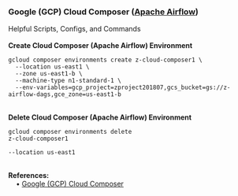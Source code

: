 <h3>Google (GCP) Cloud Composer (<a href="https://airflow.apache.org/index.html">Apache Airflow</a>)</h3>
Helpful Scripts, Configs, and Commands
<br>
<br><b>Create Cloud Composer (Apache Airflow) Environment</b>
<br><pre><code>gcloud composer environments create z-cloud-composer1 \
  --location us-east1 \
  --zone us-east1-b \
  --machine-type n1-standard-1 \
  --env-variables=gcp_project=zproject201807,gcs_bucket=gs://z-airflow-dags,gce_zone=us-east1-b</code></pre>

<br><b>Delete Cloud Composer (Apache Airflow) Environment</b>
<br><pre><code>gcloud composer environments delete z-cloud-composer1 \
  --location us-east1</code></pre>

<br><b>References:</b>
<br>&nbsp;&nbsp;&nbsp;&nbsp;&bull;&nbsp;<a href="https://cloud.google.com/composer/docs/quickstart">Google (GCP) Cloud Composer</a>
<br>
